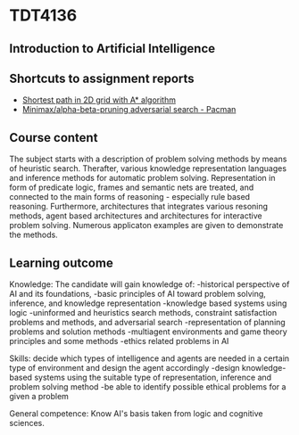 # TDT4136
## Introduction to Artificial Intelligence

## Shortcuts to assignment reports

* [Shortest path in 2D grid with A* algorithm](TDT4136_Assignment_2_eliassg.pdf)
* [Minimax/alpha-beta-pruning adversarial search - Pacman](TDT4136_Assignment_3_eliassg.pdf) 


## Course content
The subject starts with a description of problem solving methods by means of heuristic search. Therafter, various knowledge representation languages and inference methods for automatic problem solving. Representation in form of predicate logic, frames and semantic nets are treated, and connected to the main forms of reasoning - especially rule based reasoning. Furthermore, architectures that integrates various resoning methods, agent based architectures and architectures for interactive problem solving. Numerous applicaton examples are given to demonstrate the methods.

## Learning outcome
Knowledge: The candidate will gain knowledge of: -historical perspective of AI and its foundations, -basic principles of AI toward problem solving, inference, and knowledge representation -knowledge based systems using logic -uninformed and heuristics search methods, constraint satisfaction problems and methods, and adversarial search -representation of planning problems and solution methods -multiagent environments and game theory principles and some methods -ethics related problems in AI

Skills: decide which types of intelligence and agents are needed in a certain type of environment and design the agent accordingly -design knowledge-based systems using the suitable type of representation, inference and problem solving method -be able to identify possible ethical problems for a given a problem

General competence: Know AI's basis taken from logic and cognitive sciences.
